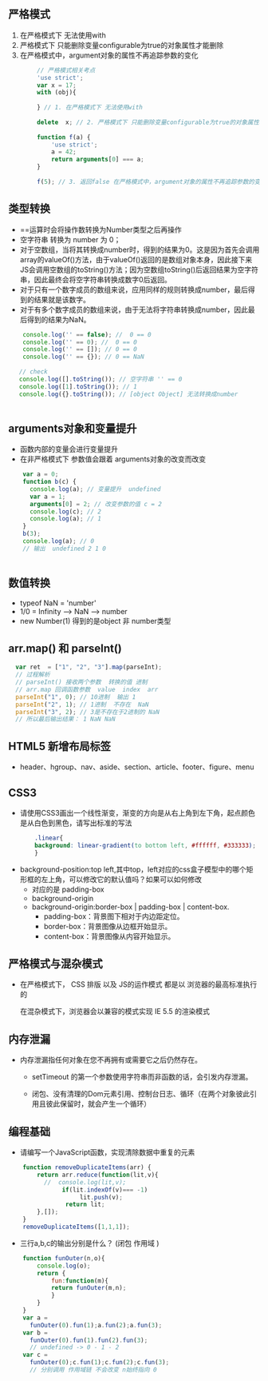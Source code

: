 严格模式
--
1. 在严格模式下 无法使用with
2. 严格模式下 只能删除变量configurable为true的对象属性才能删除
3. 在严格模式中，argument对象的属性不再追踪参数的变化 
```javascript
        // 严格模式相关考点
        'use strict';
        var x = 17;
        with (obj){
    
        } // 1. 在严格模式下 无法使用with
    
        delete  x; // 2. 严格模式下 只能删除变量configurable为true的对象属性才能删除
    
        function f(a) {
            'use strict';
            a = 42;
            return arguments[0] === a;
        }
        
        f(5); // 3. 返回false 在严格模式中，argument对象的属性不再追踪参数的变化 a = 42  arguments[0] = 5
```
类型转换
--
* ==运算时会将操作数转换为Number类型之后再操作
* 空字符串 转换为 number 为 0；
* 对于空数组，当将其转换成number时，得到的结果为0。这是因为首先会调用array的valueOf()方法，由于valueOf()返回的是数组对象本身，因此接下来JS会调用空数组的toString()方法；因为空数组toString()后返回结果为空字符串，因此最终会将空字符串转换成数字0后返回。
* 对于只有一个数字成员的数组来说，应用同样的规则转换成number，最后得到的结果就是该数字。
* 对于有多个数字成员的数组来说，由于无法将字符串转换成number，因此最后得到的结果为NaN。
```javascript
    console.log('' == false); //  0 == 0
    console.log('' == 0); //  0 == 0
    console.log('' == []); // 0 == 0 
    console.log('' == {}); // 0 == NaN
    
   // check 
   console.log([].toString()); // 空字符串 '' == 0
   console.log([1].toString()); // 1
   console.log({}.toString()); // [object Object] 无法转换成number
   
```

arguments对象和变量提升
--
* 函数内部的变量会进行变量提升
* 在非严格模式下 参数值会跟着 arguments对象的改变而改变
```javascript
    var a = 0;
    function b(c) {
      console.log(a); // 变量提升  undefined 
      var a = 1;
      arguments[0] = 2; // 改变参数的值 c = 2
      console.log(c); // 2 
      console.log(a); // 1
    }
    b(3);
    console.log(a); // 0
    // 输出  undefined 2 1 0 
    
```
数值转换
--
* typeof NaN  = 'number'
* 1/0 = Infinity --> NaN --> number
* new Number(1) 得到的是object 非 number类型

arr.map() 和 parseInt()
--

```javascript
  var ret  = ["1", "2", "3"].map(parseInt); 
  // 过程解析 
  // parseInt() 接收两个参数  转换的值 进制 
  // arr.map 回调函数参数  value  index  arr 
  parseInt("1", 0); // 10进制  输出 1 
  parseInt("2", 1); // 1进制  不存在  NaN
  parseInt("3", 2); // 3是不存在于2进制的 NaN
  // 所以最后输出结果： 1 NaN NaN
```
HTML5 新增布局标签
--
* header、hgroup、nav、aside、section、article、footer、figure、menu

CSS3
--
* 请使用CSS3画出一个线性渐变，渐变的方向是从右上角到左下角，起点颜色是从白色到黑色，请写出标准的写法
    ```css
        .linear{
        background: linear-gradient(to bottom left, #ffffff, #333333);
        }
    ```
* background-position:top left,其中top，left对应的css盒子模型中的哪个矩形框的左上角，可以修改它的默认值吗？如果可以如何修改
    * 对应的是 padding-box
    * background-origin
    * background-origin:border-box | padding-box | content-box.
        * padding-box：背景图下相对于内边距定位。
        * border-box：背景图像从边框开始显示。
        * content-box：背景图像从内容开始显示。    

严格模式与混杂模式
--
* 在严格模式下， CSS 排版 以及 JS的运作模式 都是以 浏览器的最高标准执行的
  
  在混杂模式下，浏览器会以兼容的模式实现 IE 5.5 的渲染模式
  
内存泄漏
--
* 内存泄漏指任何对象在您不再拥有或需要它之后仍然存在。
  
  * setTimeout 的第一个参数使用字符串而非函数的话，会引发内存泄漏。
  
  * 闭包、没有清理的Dom元素引用、控制台日志、循环（在两个对象彼此引用且彼此保留时，就会产生一个循环）

编程基础
--
* 请编写一个JavaScript函数，实现清除数据中重复的元素
```javascript
    function removeDuplicateItems(arr) {
        return arr.reduce(function(lit,v){
          //  console.log(lit,v);
               if(lit.indexOf(v)=== -1)
                    lit.push(v);
                return lit;
        },[]);
    }
    removeDuplicateItems([1,1,1]);
```

* 三行a,b,c的输出分别是什么？ (闭包 作用域 )
```javascript
    function funOuter(n,o){
        console.log(o);
        return {
            fun:function(m){
            return funOuter(m,n);
            }
        }
    }
    var a = 
      funOuter(0).fun(1);a.fun(2);a.fun(3);
    var b =
      funOuter(0).fun(1).fun(2).fun(3);
      // undefined -> 0 - 1 - 2
    var c =
      funOuter(0);c.fun(1);c.fun(2);c.fun(3);
      // 分别调用 作用域链 不会改变 n始终指向 0 
```